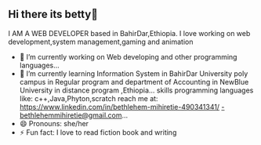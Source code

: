 ## Hi there its betty👋 
I AM A WEB DEVELOPER based in BahirDar,Ethiopia. I love working on web development,system management,gaming and animation

- 🔭 I’m currently working on Web developing and other programming languages...
- 🌱 I’m currently learning Information System in BahirDar University poly campus in Regular program and department of Accounting in NewBlue University in distance program ,Ethiopia...
skills
     programming languages like: c++,Java,Phyton,scratch
 reach me at: https://www.linkedin.com/in/bethlehem-mihiretie-490341341/
-bethlehemmihiretie@gmail.com...
- 😄 Pronouns: she/her
- ⚡ Fun fact: I love to read fiction book and writing
<!--
**Bethlehem-mihiretie/Bethlehem-mihiretie** is a ✨ _special_ ✨ repository because its `README.md` (this file) appears on your GitHub profile.
##skills
programming languages like: c++,Java,Phyton
scratch
##tools
vs code,turbowrap scratch,Audio audition 
Here are some ideas to get you started:

- 🔭 I’m currently working on Web developing and other programming languages...
- 🌱 I’m currently learning Information System in BahirDar University poly campus in Regular program and department of Accounting in NewBlue University in distance program ,Ethiopia...
- 👯 I’m looking to collaborate on ...
- 🤔 I’m looking for help with ...
- 💬 Ask me about ...
- 📫 How to reach me: https://www.linkedin.com/in/bethlehem-mihiretie-490341341/
bethlehemmihiretie@gmail.com...
- 😄 Pronouns: she/her
- ⚡ Fun fact: I love to read fiction book and writing...
-->
